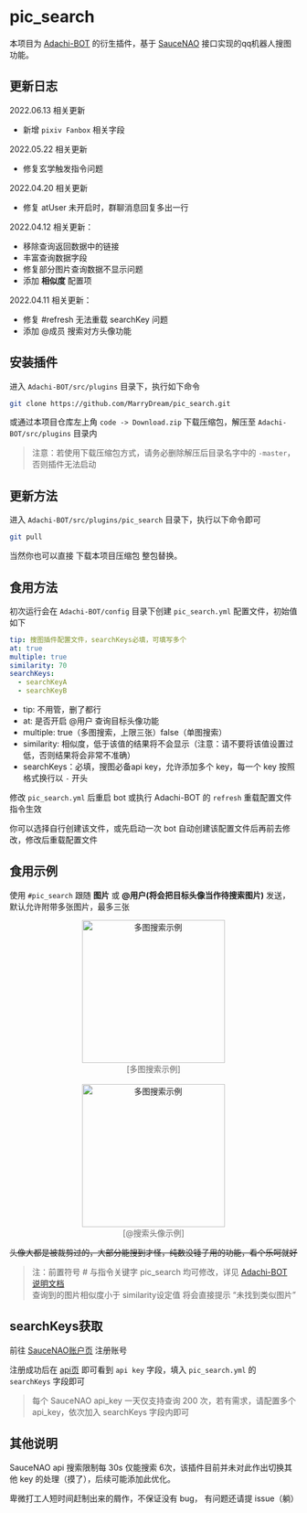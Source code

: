 # pic_search

本项目为 [Adachi-BOT][1] 的衍生插件，基于 [SauceNAO][2] 接口实现的qq机器人搜图功能。

## 更新日志
2022.06.13 相关更新
- 新增 `pixiv Fanbox` 相关字段

2022.05.22 相关更新
- 修复玄学触发指令问题

2022.04.20 相关更新
- 修复 atUser 未开启时，群聊消息回复多出一行

2022.04.12 相关更新：
- 移除查询返回数据中的链接
- 丰富查询数据字段
- 修复部分图片查询数据不显示问题
- 添加 **相似度** 配置项

2022.04.11 相关更新：
- 修复 #refresh 无法重载 searchKey 问题
- 添加 @成员 搜索对方头像功能

## 安装插件

进入 `Adachi-BOT/src/plugins` 目录下，执行如下命令

```bash
git clone https://github.com/MarryDream/pic_search.git
```

或通过本项目仓库左上角 `code -> Download.zip` 下载压缩包，解压至 `Adachi-BOT/src/plugins` 目录内

> 注意：若使用下载压缩包方式，请务必删除解压后目录名字中的 `-master`，否则插件无法启动

## 更新方法

进入 `Adachi-BOT/src/plugins/pic_search` 目录下，执行以下命令即可

```bash
git pull
```

当然你也可以直接 下载本项目压缩包 整包替换。

## 食用方法

初次运行会在 `Adachi-BOT/config` 目录下创建 `pic_search.yml` 配置文件，初始值如下

```yaml
tip: 搜图插件配置文件，searchKeys必填，可填写多个
at: true
multiple: true
similarity: 70
searchKeys:
  - searchKeyA
  - searchKeyB
```

- tip: 不用管，删了都行
- at: 是否开启 @用户 查询目标头像功能
- multiple: true（多图搜索，上限三张）false（单图搜索）
- similarity: 相似度，低于该值的结果将不会显示（注意：请不要将该值设置过低，否则结果将会非常不准确）
- searchKeys：必填，搜图必备api key，允许添加多个 key，每一个 key 按照格式换行以 ` - ` 开头

修改 `pic_search.yml` 后重启 bot 或执行 Adachi-BOT 的 `refresh` 重载配置文件指令生效

你可以选择自行创建该文件，或先启动一次 bot 自动创建该配置文件后再前去修改，修改后重载配置文件

## 食用示例

使用 `#pic_search` 跟随 **图片** 或 **@用户(将会把目标头像当作待搜索图片)** 发送，默认允许附带多张图片，最多三张

<div align="center">
    <img src="https://github.com/MarryDream/pic_search/blob/master/doc/multiple_search.png?raw=true" width="250" alt="多图搜索示例" />
    <br />
    <font color="#666">[多图搜索示例]</font>
</div>
<br />
<div align="center">
    <img src="https://github.com/MarryDream/pic_search/blob/master/doc/at_search.png?raw=true" width="250" alt="多图搜索示例" /> 
    <br />
    <font color="#666">[@搜索头像示例]</font>
</div>

~~头像大都是被裁剪过的，大部分能搜到才怪，纯数没锤子用的功能，看个乐呵就好~~

> 注：前置符号 # 与指令关键字 pic_search 均可修改，详见 [Adachi-BOT 说明文档][3]  
> 查询到的图片相似度小于 similarity设定值 将会直接提示 “未找到类似图片”

## searchKeys获取

前往 [SauceNAO账户页][4] 注册账号

注册成功后在 [api页][5] 即可看到 `api key` 字段，填入 `pic_search.yml` 的 `searchKeys` 字段即可

> 每个 SauceNAO api_key 一天仅支持查询 200 次，若有需求，请配置多个 api_key，依次加入 searchKeys 字段内即可

## 其他说明

SauceNAO api 搜索限制每 30s 仅能搜索 6次，该插件目前并未对此作出切换其他 key 的处理（摸了），后续可能添加此优化。

卑微打工人短时间赶制出来的屑作，不保证没有 bug， 有问题还请提 issue（躺）


[1]: https://github.com/SilveryStar/Adachi-BOT

[2]: https://saucenao.com/

[3]: https://docs.adachi.top/config/#commands-yml

[4]: https://saucenao.com/user.php

[5]: https://saucenao.com/user.php?page=search-api
